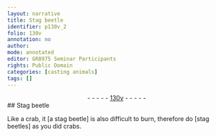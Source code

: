 ```yaml
---
layout: narrative
title: Stag beetle
identifier: p130v_2
folio: 130v
annotation: no
author:
mode: annotated
editor: GR8975 Seminar Participants
rights: Public Domain
categories: [casting animals]
tags: []
---
```


 <div class="folio" align="center">- - - - - <a href="http://gallica.bnf.fr/ark:/12148/btv1b10500001g/f266.item.r=.zoom" target="_blank">130v</a> - - - - - </div> 
## Stag beetle 

  <span class="activity"></span> 
 Like a <span class="animal">crab</span>, it [a <span class="animal">stag beetle</span>] is also difficult to burn, therefore do [<span class="animal">stag beetles</span>] as you did <span class="animal">crabs</span>. 
 